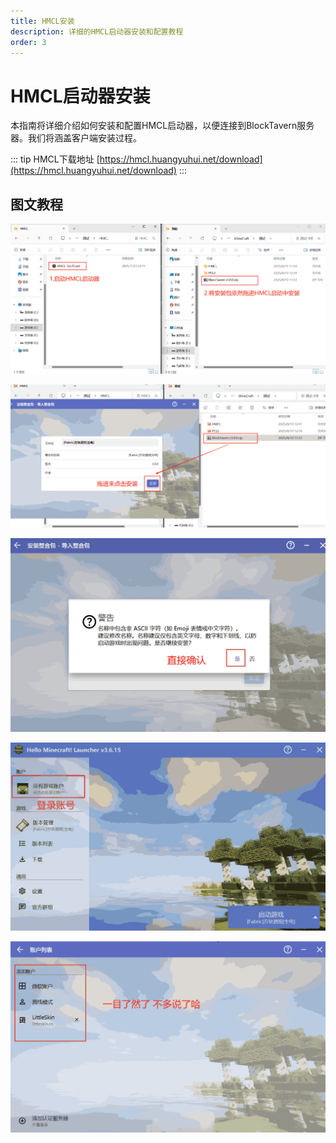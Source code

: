 ```yaml
---
title: HMCL安装
description: 详细的HMCL启动器安装和配置教程
order: 3
---
```


# HMCL启动器安装

本指南将详细介绍如何安装和配置HMCL启动器，以便连接到BlockTavern服务器。我们将涵盖客户端安装过程。

::: tip HMCL下载地址
[https://hmcl.huangyuhui.net/download](https://hmcl.huangyuhui.net/download)
:::

## 图文教程

![下载图片08](./installation-details/installation-details08.png)

![下载图片09](./installation-details/installation-details09.png)

![下载图片10](./installation-details/installation-details10.png)

![下载图片11](./installation-details/installation-details11.png)

![下载图片12](./installation-details/installation-details12.png)

<Contributors />
<GitHistoryInformation />